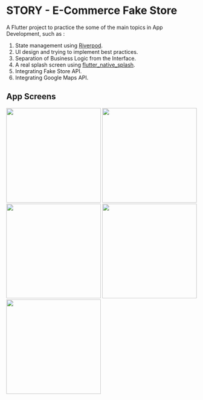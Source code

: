 # STORY - E-Commerce Fake Store

A Flutter project to practice the some of the main topics in App Development, such as :
1. State management using [Riverpod](https://riverpod.dev/).
2. UI design and trying to implement best practices.
3. Separation of Business Logic from the Interface.
4. A real splash screen using [flutter_native_splash](https://pub.dev/packages/flutter_native_splash).
5. Integrating Fake Store API.
6. Integrating Google Maps API.

## App Screens

<img src="https://user-images.githubusercontent.com/49718645/182099988-dddc7f73-1122-464d-8fcb-51364a94ec95.jpg" width="250"> <img src="https://user-images.githubusercontent.com/49718645/182100139-3c270568-d31e-4894-8d3a-4c5837b88f0c.jpg" width="250">
<img src="https://user-images.githubusercontent.com/49718645/182100080-3e8c13ed-2589-4ed6-b586-9fc62469779f.jpg" width="250">
<img src="https://user-images.githubusercontent.com/49718645/182101206-6209fba3-2dc8-469d-b60a-3e4e16cb7179.jpg" width="250">
<img src="https://user-images.githubusercontent.com/49718645/182101221-fe92b715-7b67-40e9-90ab-2fdb0d2f346d.jpg" width="250">
